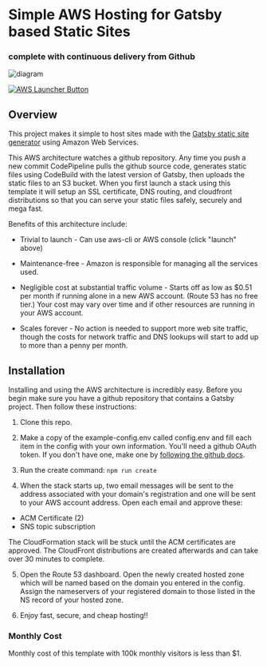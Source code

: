 # Simple AWS Hosting for Gatsby based Static Sites
### complete with continuous delivery from Github

![diagram](https://raw.githubusercontent.com/velomash/aws-git-backed-gatsby-static-site/master/architecture.png "Architecture dagram: Git-backed static website powerd by AWS")

[![AWS Launcher Button](https://s3.amazonaws.com/cloudformation-examples/cloudformation-launch-stack.png)](https://console.aws.amazon.com/cloudformation/home?region=us-east-1#/stacks/new?stackName=gatsby_static_site&templateURL=https://raw.githubusercontent.com/velomash/aws-git-backed-gatsby-static-site/master/cloudformation.yaml)

## Overview

This project makes it simple to host sites made with the
[Gatsby static site generator](https://www.gatsbyjs.org/) using
Amazon Web Services. 

This AWS architecture watches a github repository. Any time you
push a new commit CodePipeline pulls the github source code,
generates static files using CodeBuild with the latest version of
Gatsby, then uploads the static files to an S3 bucket. When you
first launch a stack using this template it will setup an SSL
certificate, DNS routing, and cloudfront distributions so that
you can serve your static files safely, securely and mega fast.

Benefits of this architecture include:

 - Trivial to launch - Can use aws-cli or AWS console (click "launch"
   above)

 - Maintenance-free - Amazon is responsible for managing all the
   services used.

 - Negligible cost at substantial traffic volume - Starts off as low
   as $0.51 per month if running alone in a new AWS account. (Route 53
   has no free tier.) Your cost may vary over time and if other
   resources are running in your AWS account.

 - Scales forever - No action is needed to support more web site
   traffic, though the costs for network traffic and DNS lookups will
   start to add up to more than a penny per month.

## Installation

Installing and using the AWS architecture is incredibly easy. Before
you begin make sure you have a github repository that contains a
Gatsby project. Then follow these instructions:

  1. Clone this repo.

  2. Make a copy of the example-config.env called config.env and fill
  each item in the config with your own information. You'll need a github
  OAuth token. If you don't have one, make one by [following the github docs](https://help.github.com/articles/creating-a-personal-access-token-for-the-command-line/).

  3. Run the create command: `npm run create`

  4. When the stack starts up, two email messages will be sent to the
  address associated with your domain's registration and one will be
  sent to your AWS account address. Open each email and approve these:
   - ACM Certificate (2)
   - SNS topic subscription

  The CloudFormation stack will be stuck until the ACM certificates are
  approved. The CloudFront distributions are created afterwards and can
  take over 30 minutes to complete.

  5. Open the Route 53 dashboard. Open the newly created hosted zone which
  will be named based on the domain you entered in the config. Assign the
  nameservers of your registered domain to those listed in the NS record
  of your hosted zone.

  6. Enjoy fast, secure, and cheap hosting!!

### Monthly Cost

Monthly cost of this template with 100k monthly visitors is less than $1.
